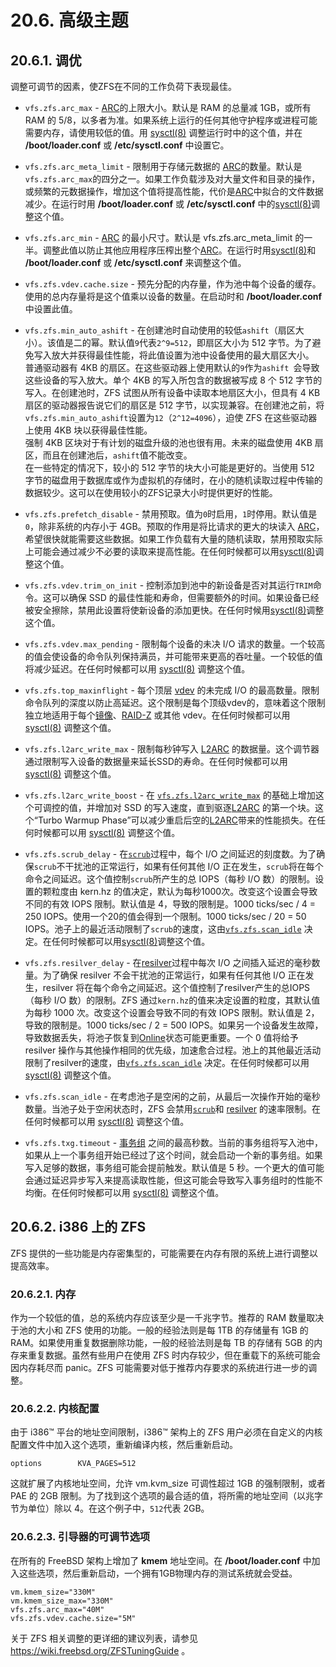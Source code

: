 # 20.6. 高级主题

## 20.6.1. 调优

调整可调节的因素，使ZFS在不同的工作负荷下表现最佳。

- `vfs.zfs.arc_max` - [ARC](https://docs.freebsd.org/en/books/handbook/zfs/#zfs-term-arc)的上限大小。默认是 RAM 的总量减 1GB，或所有 RAM 的 5/8，以多者为准。如果系统上运行的任何其他守护程序或进程可能需要内存，请使用较低的值。用 [sysctl(8)](https://www.freebsd.org/cgi/man.cgi?query=sysctl&sektion=8&format=html) 调整运行时中的这个值，并在 **/boot/loader.conf** 或 **/etc/sysctl.conf** 中设置它。

- `vfs.zfs.arc_meta_limit` - 限制用于存储元数据的 [ARC](https://docs.freebsd.org/en/books/handbook/zfs/#zfs-term-arc)的数量。默认是`vfs.zfs.arc_max`的四分之一。如果工作负载涉及对大量文件和目录的操作，或频繁的元数据操作，增加这个值将提高性能，代价是[ARC](https://docs.freebsd.org/en/books/handbook/zfs/#zfs-term-arc)中拟合的文件数据减少。在运行时用 **/boot/loader.conf** 或 **/etc/sysctl.conf** 中的[sysctl(8)](https://www.freebsd.org/cgi/man.cgi?query=sysctl&sektion=8&format=html)调整这个值。

- `vfs.zfs.arc_min` - [ARC](https://docs.freebsd.org/en/books/handbook/zfs/#zfs-term-arc) 的最小尺寸。默认是 vfs.zfs.arc_meta_limit 的一半。调整此值以防止其他应用程序压榨出整个[ARC](https://docs.freebsd.org/en/books/handbook/zfs/#zfs-term-arc)。在运行时用[sysctl(8)](https://www.freebsd.org/cgi/man.cgi?query=sysctl&sektion=8&format=html)和 **/boot/loader.conf** 或 **/etc/sysctl.conf** 来调整这个值。

- `vfs.zfs.vdev.cache.size` - 预先分配的内存量，作为池中每个设备的缓存。使用的总内存量将是这个值乘以设备的数量。在启动时和 **/boot/loader.conf** 中设置此值。

- `vfs.zfs.min_auto_ashift` - 在创建池时自动使用的较低`ashift`（扇区大小）。该值是二的幂。默认值`9`代表`2^9=512`，即扇区大小为 512 字节。为了避免写入放大并获得最佳性能，将此值设置为池中设备使用的最大扇区大小。  
普通驱动器有 4KB 的扇区。在这些驱动器上使用默认的`9`作为`ashift `会导致这些设备的写入放大。单个 4KB 的写入所包含的数据被写成 8 个 512 字节的写入。在创建池时，ZFS 试图从所有设备中读取本地扇区大小，但具有 4 KB 扇区的驱动器报告说它们的扇区是 512 字节，以实现兼容。在创建池之前，将`vfs.zfs.min_auto_ashift`设置为`12`（`2^12=4096`），迫使 ZFS 在这些驱动器上使用 4KB 块以获得最佳性能。  
强制 4KB 区块对于有计划的磁盘升级的池也很有用。未来的磁盘使用 4KB 扇区，而且在创建池后，`ashift`值不能改变。  
在一些特定的情况下，较小的 512 字节的块大小可能是更好的。当使用 512 字节的磁盘用于数据库或作为虚拟机的存储时，在小的随机读取过程中传输的数据较少。这可以在使用较小的ZFS记录大小时提供更好的性能。

- `vfs.zfs.prefetch_disable` - 禁用预取。值为`0`时启用，`1`时停用。默认值是`0`，除非系统的内存小于 4GB。预取的作用是将比请求的更大的块读入 [ARC](https://docs.freebsd.org/en/books/handbook/zfs/#zfs-term-arc)，希望很快就能需要这些数据。如果工作负载有大量的随机读取，禁用预取实际上可能会通过减少不必要的读取来提高性能。在任何时候都可以用[sysctl(8)](https://www.freebsd.org/cgi/man.cgi?query=sysctl&sektion=8&format=html)调整这个值。

- `vfs.zfs.vdev.trim_on_init` - 控制添加到池中的新设备是否对其运行`TRIM`命令。这可以确保 SSD 的最佳性能和寿命，但需要额外的时间。如果设备已经被安全擦除，禁用此设置将使新设备的添加更快。在任何时候用[sysctl(8)](https://www.freebsd.org/cgi/man.cgi?query=sysctl&sektion=8&format=html)调整这个值。

- `vfs.zfs.vdev.max_pending` - 限制每个设备的未决 I/O 请求的数量。一个较高的值会使设备的命令队列保持满员，并可能带来更高的吞吐量。一个较低的值将减少延迟。在任何时候都可以用 [sysctl(8)](https://www.freebsd.org/cgi/man.cgi?query=sysctl&sektion=8&format=html) 调整这个值。

- `vfs.zfs.top_maxinflight` - 每个顶层 [vdev](https://docs.freebsd.org/en/books/handbook/zfs/#zfs-term-vdev) 的未完成 I/O 的最高数量。限制命令队列的深度以防止高延迟。这个限制是每个顶级vdev的，意味着这个限制独立地适用于每个[镜像](https://docs.freebsd.org/en/books/handbook/zfs/#zfs-term-vdev-mirror)、[RAID-Z](https://docs.freebsd.org/en/books/handbook/zfs/#zfs-term-vdev-raidz) 或其他 vdev。在任何时候都可以用 [sysctl(8)](https://www.freebsd.org/cgi/man.cgi?query=sysctl&sektion=8&format=html) 调整这个值。

- `vfs.zfs.l2arc_write_max` - 限制每秒钟写入 [L2ARC](https://docs.freebsd.org/en/books/handbook/zfs/#zfs-term-l2arc) 的数据量。这个调节器通过限制写入设备的数据量来延长SSD的寿命。在任何时候都可以用 [sysctl(8)](https://www.freebsd.org/cgi/man.cgi?query=sysctl&sektion=8&format=html) 调整这个值。

- `vfs.zfs.l2arc_write_boost` - 在 [`vfs.zfs.l2arc_write_max`](https://docs.freebsd.org/en/books/handbook/zfs/#zfs-advanced-tuning-l2arc_write_max) 的基础上增加这个可调控的值，并增加对 SSD 的写入速度，直到驱逐[L2ARC](https://docs.freebsd.org/en/books/handbook/zfs/#zfs-term-l2arc) 的第一个块。这个“Turbo Warmup Phase”可以减少重启后空的[L2ARC](https://docs.freebsd.org/en/books/handbook/zfs/#zfs-term-l2arc)带来的性能损失。在任何时候都可以用 [sysctl(8)](https://www.freebsd.org/cgi/man.cgi?query=sysctl&sektion=8&format=html) 调整这个值。

- `vfs.zfs.scrub_delay` - 在[`scrub`](https://docs.freebsd.org/en/books/handbook/zfs/#zfs-term-scrub)过程中，每个 I/O 之间延迟的刻度数。为了确保`scrub`不干扰池的正常运行，如果有任何其他 I/O 正在发生，`scrub`将在每个命令之间延迟。这个值控制`scrub`所产生的总 IOPS（每秒 I/O 数）的限制。设置的颗粒度由 kern.hz 的值决定，默认为每秒1000次。改变这个设置会导致不同的有效 IOPS 限制。默认值是 4，导致的限制是。1000 ticks/sec / 4 = 250 IOPS。使用一个20的值会得到一个限制。1000 ticks/sec / 20 = 50 IOPS。池子上的最近活动限制了`scrub`的速度，这由[`vfs.zfs.scan_idle`](https://docs.freebsd.org/en/books/handbook/zfs/#zfs-advanced-tuning-scan_idle) 决定。在任何时候都可以用[sysctl(8)](https://www.freebsd.org/cgi/man.cgi?query=sysctl&sektion=8&format=html)调整这个值。

- `vfs.zfs.resilver_delay` - 在[resilver](https://docs.freebsd.org/en/books/handbook/zfs/#zfs-term-resilver)过程中每次 I/O 之间插入延迟的毫秒数量。为了确保 resilver 不会干扰池的正常运行，如果有任何其他 I/O 正在发生，resilver 将在每个命令之间延迟。这个值控制了resilver产生的总IOPS（每秒 I/O 数）的限制。ZFS 通过`kern.hz`的值来决定设置的粒度，其默认值为每秒 1000 次。改变这个设置会导致不同的有效 IOPS 限制。默认值是 2，导致的限制是。1000 ticks/sec / 2 = 500 IOPS。如果另一个设备发生故障，导致数据丢失，将池子恢复到[Online](https://docs.freebsd.org/en/books/handbook/zfs/#zfs-term-online)状态可能更重要。一个 0 值将给予 resilver 操作与其他操作相同的优先级，加速愈合过程。池上的其他最近活动限制了resilver的速度，由[`vfs.zfs.scan_idle`](https://docs.freebsd.org/en/books/handbook/zfs/#zfs-advanced-tuning-scan_idle) 决定。在任何时候都可以用 [sysctl(8)](https://www.freebsd.org/cgi/man.cgi?query=sysctl&sektion=8&format=html) 调整这个值。

- `vfs.zfs.scan_idle` - 在考虑池子是空闲的之前，从最后一次操作开始的毫秒数量。当池子处于空闲状态时，ZFS 会禁用[`scrub`](https://docs.freebsd.org/en/books/handbook/zfs/#zfs-term-scrub)和 [resilver](https://docs.freebsd.org/en/books/handbook/zfs/#zfs-term-resilver) 的速率限制。在任何时候都可以用 [sysctl(8)](https://www.freebsd.org/cgi/man.cgi?query=sysctl&sektion=8&format=html) 调整这个值。

- `vfs.zfs.txg.timeout` - [事务组](https://docs.freebsd.org/en/books/handbook/zfs/#zfs-term-txg) 之间的最高秒数。当前的事务组将写入池中，如果从上一个事务组开始已经过了这个时间，就会启动一个新的事务组。如果写入足够的数据，事务组可能会提前触发。默认值是 5 秒。一个更大的值可能会通过延迟异步写入来提高读取性能，但这可能会导致写入事务组时的性能不均衡。在任何时候都可以用 [sysctl(8)](https://www.freebsd.org/cgi/man.cgi?query=sysctl&sektion=8&format=html) 调整这个值。

## 20.6.2. i386 上的 ZFS

ZFS 提供的一些功能是内存密集型的，可能需要在内存有限的系统上进行调整以提高效率。

### 20.6.2.1. 内存

作为一个较低的值，总的系统内存应该至少是一千兆字节。推荐的 RAM 数量取决于池的大小和 ZFS 使用的功能。一般的经验法则是每 1TB 的存储量有 1GB 的 RAM。如果使用重复数据删除功能，一般的经验法则是每 TB 的存储有 5GB 的内存来重复数据。虽然有些用户在使用 ZFS 时内存较少，但在重载下的系统可能会因内存耗尽而 panic。ZFS 可能需要对低于推荐内存要求的系统进行进一步的调整。

### 20.6.2.2. 内核配置

由于 i386™ 平台的地址空间限制，i386™ 架构上的 ZFS 用户必须在自定义的内核配置文件中加入这个选项，重新编译内核，然后重新启动。
```
options        KVA_PAGES=512
```
这就扩展了内核地址空间，允许 vm.kvm_size 可调性超过 1GB 的强制限制，或者 PAE 的 2GB 限制。为了找到这个选项的最合适的值，将所需的地址空间（以兆字节为单位）除以 4。在这个例子中，`512`代表 2GB。

### 20.6.2.3. 引导器的可调节选项

在所有的 FreeBSD 架构上增加了 **kmem** 地址空间。在 **/boot/loader.conf** 中加入这些选项，然后重新启动，一个拥有1GB物理内存的测试系统就会受益。
```
vm.kmem_size="330M"
vm.kmem_size_max="330M"
vfs.zfs.arc_max="40M"
vfs.zfs.vdev.cache.size="5M"
```
关于 ZFS 相关调整的更详细的建议列表，请参见 https://wiki.freebsd.org/ZFSTuningGuide 。
